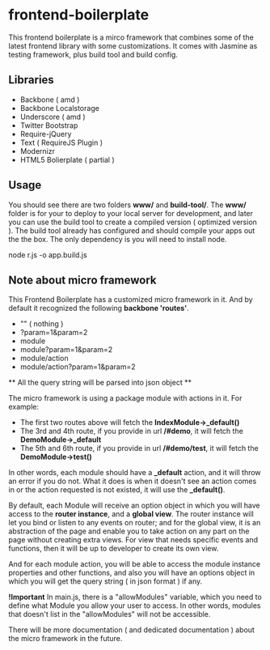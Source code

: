 frontend-boilerplate
====================

This frontend boilerplate is a mirco framework that combines some of the latest frontend library with some customizations. It comes with Jasmine as testing framework, plus build tool and build config.

Libraries
---------
* Backbone ( amd )
* Backbone Localstorage
* Underscore ( amd )
* Twitter Bootstrap 
* Require-jQuery
* Text ( RequireJS Plugin )
* Modernizr
* HTML5 Bolierplate ( partial )


Usage
-----
You should see there are two folders **www/**  and  **build-tool/**.  The **www/** folder is for your to deploy to your local server for development, and later you can use the build tool to create a compiled version ( optimized version ).  The build tool already has configured and should compile your apps out the the box.  The only dependency is you will need to install node. 

node r.js -o app.build.js

Note about micro framework
---------------------------
This Frontend Boilerplate has a customized micro framework in it.  And by default it recognized the following **backbone 'routes'**.

* ""  ( nothing ) 
* ?param=1&param=2
* module
* module?param=1&param=2
* module/action
* module/action?param=1&param=2

** All the query string will be parsed into json object **

The micro framework is using a package module with actions in it. For example:

* The first two routes above will fetch the **IndexModule->_default()** 
* The 3rd and 4th route, if you provide in url **/#demo**, it will fetch the **DemoModule->_default**
* The 5th and 6th route, if you provide in url **/#demo/test**, it will fetch the **DemoModule->test()**

In other words, each module should have a **\_default** action, and it will throw an error if you do not.  What it does is when it doesn't see an action comes in or the action requested is not existed, it will use the **\_default()**.  

By default, each Module will receive an option object in which you will have access to the **router instance**, and a **global view**.  The router instance will let you bind or listen to any events on router; and for the global view, it is an abstraction of the page and enable you to take action on any part on the page without creating extra views.  For view that needs specific events and functions, then it will be up to developer to create its own view. 

And for each module action, you will be able to access the module instance properties and other functions, and also you will have an options object in which you will get the query string ( in json format ) if any.

**!Important** In main.js, there is a "allowModules" variable, which you need to define what Module you allow your user to access.  In other words, modules that doesn't list in the "allowModules" will not be accessible.

There will be more documentation ( and dedicated documentation ) about the micro framework in the future.
